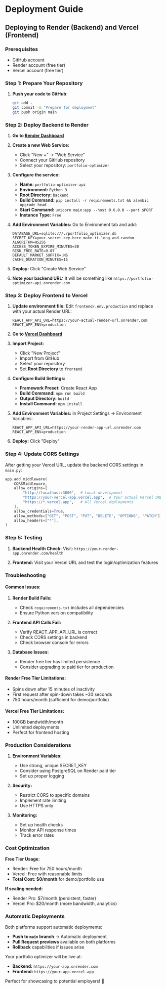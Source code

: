 # Deployment Guide

## Deploying to Render (Backend) and Vercel (Frontend)

### Prerequisites
- GitHub account
- Render account (free tier)
- Vercel account (free tier)

### Step 1: Prepare Your Repository

1. **Push your code to GitHub:**
   ```bash
   git add .
   git commit -m "Prepare for deployment"
   git push origin main
   ```

### Step 2: Deploy Backend to Render

1. **Go to [Render Dashboard](https://dashboard.render.com/)**

2. **Create a new Web Service:**
   - Click "New +" → "Web Service"
   - Connect your GitHub repository
   - Select your repository: `portfolio-optimizer`

3. **Configure the service:**
   - **Name:** `portfolio-optimizer-api`
   - **Environment:** `Python 3`
   - **Root Directory:** `backend`
   - **Build Command:** `pip install -r requirements.txt && alembic upgrade head`
   - **Start Command:** `uvicorn main:app --host 0.0.0.0 --port $PORT`
   - **Instance Type:** `Free`

4. **Add Environment Variables:**
   Go to Environment tab and add:
   ```
   DATABASE_URL=sqlite:///./portfolio_optimizer.db
   SECRET_KEY=your-secret-key-here-make-it-long-and-random
   ALGORITHM=HS256
   ACCESS_TOKEN_EXPIRE_MINUTES=30
   RISK_FREE_RATE=0.07
   DEFAULT_MARKET_SUFFIX=.NS
   CACHE_DURATION_MINUTES=15
   ```

5. **Deploy:** Click "Create Web Service"

6. **Note your backend URL:** It will be something like `https://portfolio-optimizer-api.onrender.com`

### Step 3: Deploy Frontend to Vercel

1. **Update environment file:**
   Edit `frontend/.env.production` and replace with your actual Render URL:
   ```
   REACT_APP_API_URL=https://your-actual-render-url.onrender.com
   REACT_APP_ENV=production
   ```

2. **Go to [Vercel Dashboard](https://vercel.com/dashboard)**

3. **Import Project:**
   - Click "New Project"
   - Import from GitHub
   - Select your repository
   - Set **Root Directory** to `frontend`

4. **Configure Build Settings:**
   - **Framework Preset:** Create React App
   - **Build Command:** `npm run build`
   - **Output Directory:** `build`
   - **Install Command:** `npm install`

5. **Add Environment Variables:**
   In Project Settings → Environment Variables:
   ```
   REACT_APP_API_URL=https://your-render-app-url.onrender.com
   REACT_APP_ENV=production
   ```

6. **Deploy:** Click "Deploy"

### Step 4: Update CORS Settings

After getting your Vercel URL, update the backend CORS settings in `main.py`:

```python
app.add_middleware(
    CORSMiddleware,
    allow_origins=[
        "http://localhost:3000",  # Local development
        "https://your-vercel-app.vercel.app",  # Your actual Vercel URL
        "https://*.vercel.app",   # All Vercel deployments
    ],
    allow_credentials=True,
    allow_methods=["GET", "POST", "PUT", "DELETE", "OPTIONS", "PATCH"],
    allow_headers=["*"],
)
```

### Step 5: Testing

1. **Backend Health Check:**
   Visit: `https://your-render-app.onrender.com/health`

2. **Frontend:**
   Visit your Vercel URL and test the login/optimization features

### Troubleshooting

#### Common Issues:

1. **Render Build Fails:**
   - Check `requirements.txt` includes all dependencies
   - Ensure Python version compatibility

2. **Frontend API Calls Fail:**
   - Verify REACT_APP_API_URL is correct
   - Check CORS settings in backend
   - Check browser console for errors

3. **Database Issues:**
   - Render free tier has limited persistence
   - Consider upgrading to paid tier for production

#### Render Free Tier Limitations:
- Spins down after 15 minutes of inactivity
- First request after spin-down takes ~30 seconds
- 750 hours/month (sufficient for demo/portfolio)

#### Vercel Free Tier Limitations:
- 100GB bandwidth/month
- Unlimited deployments
- Perfect for frontend hosting

### Production Considerations

1. **Environment Variables:**
   - Use strong, unique SECRET_KEY
   - Consider using PostgreSQL on Render paid tier
   - Set up proper logging

2. **Security:**
   - Restrict CORS to specific domains
   - Implement rate limiting
   - Use HTTPS only

3. **Monitoring:**
   - Set up health checks
   - Monitor API response times
   - Track error rates

### Cost Optimization

**Free Tier Usage:**
- Render: Free for 750 hours/month
- Vercel: Free with reasonable limits
- **Total Cost: $0/month** for demo/portfolio use

**If scaling needed:**
- Render Pro: $7/month (persistent, faster)
- Vercel Pro: $20/month (more bandwidth, analytics)

### Automatic Deployments

Both platforms support automatic deployments:
- **Push to `main` branch** → Automatic deployment
- **Pull Request previews** available on both platforms
- **Rollback** capabilities if issues arise

Your portfolio optimizer will be live at:
- **Backend:** `https://your-app.onrender.com`
- **Frontend:** `https://your-app.vercel.app`

Perfect for showcasing to potential employers! 🚀
